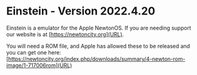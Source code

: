 # Einstein - Version 2022.4.20


Einstein is a emulator for the Apple NewtonOS. If you are needing support our website is at [https://newtoncity.org](URL).

You will need a ROM file, and Apple has allowed these to be released and you can get one here: [https://newtoncity.org/index.php/downloads/summary/4-newton-rom-image/1-717006rom](URL)
